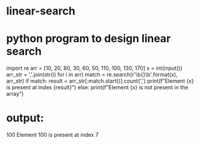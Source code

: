# linear-search
# python program to design linear search
import re
arr = [10, 20, 80, 30, 60, 50, 110, 100, 130, 170]
x = int(input())
arr_str = ','.join(str(i) for i in arr)
match = re.search(r'\b{}\b'.format(x), arr_str)
if match:
    result = arr_str[:match.start()].count(',')
    print(f"Element {x} is present at index {result}")
else:
    print(f"Element {x} is not present in the array")

# output:
100
Element 100 is present at index 7
